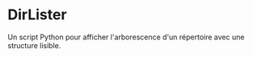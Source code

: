 # DirLister
Un script Python pour afficher l'arborescence d'un répertoire avec une structure lisible.
